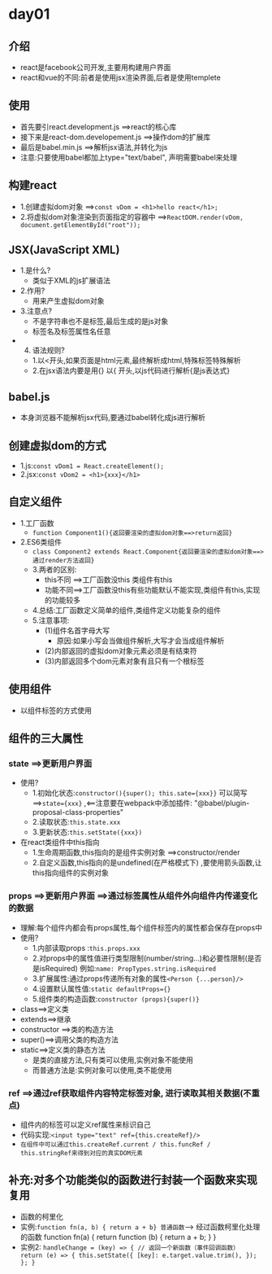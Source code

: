 # day01

## 介绍

- react是facebook公司开发,主要用构建用户界面
- react和vue的不同:前者是使用jsx渲染界面,后者是使用templete
  
## 使用

- 首先要引react.development.js ==>react的核心库
- 接下来是react-dom.developement.js ==>操作dom的扩展库
- 最后是babel.min.js ==>解析jsx语法,并转化为js
- 注意:只要使用babel都加上type="text/babel", 声明需要babel来处理
  
## 构建react

- 1.创建虚拟dom对象  ==>`const vDom = <h1>hello react</h1>;`
- 2.将虚拟dom对象渲染到页面指定的容器中 ==>`ReactDOM.render(vDom, document.getElementById("root"));`
  
## JSX(JavaScript XML)

- 1.是什么?
  - 类似于XML的js扩展语法
- 2.作用?
  - 用来产生虚拟dom对象
- 3.注意点?
  - 不是字符串也不是标签,最后生成的是js对象
  - 标签名及标签属性名任意
- 4. 语法规则?
  - 1.以<开头,如果页面是html元素,最终解析成html,特殊标签特殊解析
  - 2.在jsx语法内要是用{} 以{ 开头,以js代码进行解析{是js表达式}

## babel.js

- 本身浏览器不能解析jsx代码,要通过babel转化成js进行解析

## 创建虚拟dom的方式

- 1.js:`const vDom1 = React.createElement();`
- 2.jsx:`const vDom2 = <h1>{xxx}</h1>`

## 自定义组件

- 1.工厂函数
  - `function Component1(){返回要渲染的虚拟dom对象==>return返回}`
- 2.ES6类组件
  - `class Component2 extends React.Component{返回要渲染的虚拟dom对象==>通过render方法返回}`
  - 3.两者的区别:
    - this不同 ==>工厂函数没this 类组件有this
    - 功能不同==>工厂函数没this有些功能默认不能实现,类组件有this,实现的功能较多
  - 4.总结:工厂函数定义简单的组件,类组件定义功能复杂的组件
  - 5.注意事项:
    - (1)组件名首字母大写
      - 原因:如果小写会当做组件解析,大写才会当成组件解析
    - (2)内部返回的虚拟dom对象元素必须是有结束符
    - (3)内部返回多个dom元素对象有且只有一个根标签

## 使用组件

- 以组件标签的方式使用

## 组件的三大属性

### state ==>更新用户界面

- 使用?
  - 1.初始化状态:`constructor(){super(); this.sate={xxx}}` 可以简写 ==>`state={xxx}` ,<==注意要在webpack中添加插件: "@babel/plugin-proposal-class-properties"
  - 2.读取状态:`this.state.xxx`
  - 3.更新状态:`this.setState({xxx})`
- 在react类组件中this指向
  - 1.生命周期函数,this指向的是组件实例对象 ==>constructor/render
  - 2.自定义函数,this指向的是undefined(在严格模式下) ,要使用箭头函数,让this指向组件的实例对象

### props ==>更新用户界面 ==>通过标签属性从组件外向组件内传递变化的数据

- 理解:每个组件内都会有props属性,每个组件标签内的属性都会保存在props中
- 使用?
  - 1.内部读取props :`this.props.xxx`
  - 2.对props中的属性值进行类型限制(number/string...)和必要性限制(是否是isRequired)  例如:`name: PropTypes.string.isRequired`
  - 3.扩展属性:通过props传递所有对象的属性`<Person {...person}/>`
  - 4.设置默认属性值:`static defaultProps={}`
  - 5.组件类的构造函数:`constructor (props){super()}`
- class==>定义类
- extends==>继承
- constructor ==>类的构造方法
- super()==>调用父类的构造方法
- static==>定义类的静态方法
  - 是类的直接方法,只有类可以使用,实例对象不能使用
  - 而普通方法是:实例对象可以使用,类不能使用

### ref ==>通过ref获取组件内容特定标签对象, 进行读取其相关数据(不重点)

- 组件内的标签可以定义ref属性来标识自己
- 代码实现:`<input type="text" ref={this.createRef}/>`
- `在组件中可以通过this.createRef.current / this.funcRef / this.stringRef来得到对应的真实DOM元素`

## 补充:对多个功能类似的函数进行封装一个函数来实现复用

- 函数的柯里化
- 实例:`function fn(a, b) { return a + b} 普通函数`--> 经过函数柯里化处理的函数
        function fn(a) {
           return function (b) {
              return a + b;
            } }
- 实例2:
`handleChange = (key) => {
    // 返回一个新函数（事件回调函数）
    return (e) => {
      this.setState({
        [key]: e.target.value.trim(),
      });
    };
  }`
  